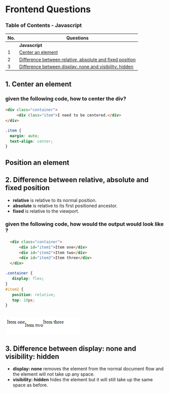 # Frontend Questions


### Table of Contents - Javascript

| No. | Questions |
| --- | --------- |
|   | **Javascript** |
| 1 | [Center an element](#1)|
| 2 | [Difference between relative, absolute and fixed position](#2)|
| 3 | [Difference between display: none and visibility: hidden](#3)|

## 1. Center an element

### given the following code, how to center the div?<a id="1"></a>

~~~html
<div class="container">
     <div class="item">I need to be centered.</div>
</div>
~~~

~~~css
.item {
  margin: auto;
  text-align: center;
}   
~~~

## Position an element

## 2. Difference between relative, absolute and fixed position<a id="2"></a>

- <b>relative</b> is relative to its normal position.
- <b>absolute</b> is relative to its first positioned ancestor.
- <b>fixed</b> is relative to the viewport.

### given the following code, how would the output would look like ?

~~~html
  <div class="container">
      <div id="item1">Item one</div>
      <div id="item2">Item two</div>
      <div id="item3">Item three</div>
  </div>
~~~

~~~css
.container {
   display: flex;
}
#item2 {
   position: relative; 
   top: 10px;
}
~~~
~~~js
~~~

![Texto alternativo](./images/relativePosition.png)

## 3. Difference between display: none and visibility: hidden<a id="3"></a>

- <b>display: none</b> removes the element from the normal document flow and the element will not take up any space.
- <b>visibility: hidden</b> hides the element but it will still take up the same space as before.
